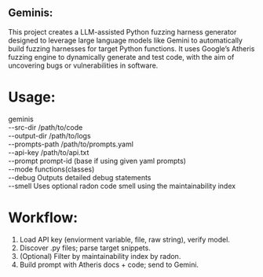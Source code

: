 
## Geminis:
This project creates a LLM-assisted Python fuzzing harness generator designed to leverage large language models like Gemini to automatically build fuzzing harnesses for target Python functions. It uses Google’s Atheris fuzzing engine to dynamically generate and test code, with the aim of uncovering bugs or vulnerabilities in software.

# Usage:
  geminis \
    --src-dir /path/to/code  
    --output-dir /path/to/logs   
    --prompts-path /path/to/prompts.yaml   
    --api-key /path/to/api.txt  
    --prompt prompt-id (base if using given yaml prompts)  
    --mode functions(classes)  
    --debug Outputs detailed debug statements  
    --smell Uses optional radon code smell using the maintainability index  

# Workflow:
  1. Load API key (enviorment variable, file, raw string), verify model.
  2. Discover .py files; parse target snippets.
  3. (Optional) Filter by maintainability index by radon.
  4. Build prompt with Atheris docs + code; send to Gemini.
